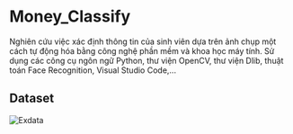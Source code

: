 # Money_Classify
Nghiên cứu việc xác định thông tin của sinh viên dựa trên ảnh chụp một cách tự động hóa bằng công nghệ phần mềm và khoa học máy tính.  Sử dụng các công cụ ngôn ngữ Python, 
thư viện OpenCV, thư viện Dlib, thuật toán Face Recognition, Visual Studio Code,...
## Dataset
![Exdata](https://github.com/nmhieu02/Money_Classify/assets/133008099/53875a00-c976-451c-8169-6b3b62d0720e)


